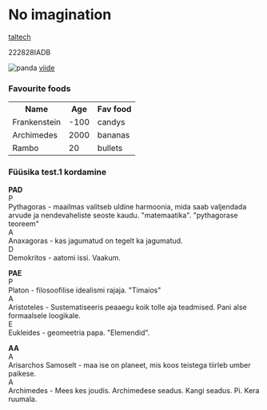 # **No imagination**

<a href="https://taltech.ee/">taltech</a>

222828IADB

 <img src="https://f10.pmo.ee/CP0JHIa02B0zsIIpTy11Hq0QNlw=/fit-in/2560x2560/filters:no_upscale()/nginx/o/2016/09/07/5803141t1hb18a.jpg" alt="panda"> 
<a href="https://f10.pmo.ee/CP0JHIa02B0zsIIpTy11Hq0QNlw=/fit-in/2560x2560/filters:no_upscale()/nginx/o/2016/09/07/5803141t1hb18a.jpg">viide</a>

<h3>Favourite foods</h3>
 <table>
  <tr>
    <th>Name</th>
    <th>Age</th>
    <th>Fav food</th>
  </tr>
  <tr>
    <td>Frankenstein</td>
    <td>-100</td>
    <td>candys</td>
  </tr>
  <tr>
    <td>Archimedes</td>
    <td>2000</td>
    <td>bananas</td>
  </tr>
  <tr>
    <td>Rambo</td>
    <td>20</td>
    <td>bullets</td>
  </tr>
</table> 


<h3>Füüsika test.1 kordamine</h3>
<html>
<body>

<p><b>PAD</b><br>P<br>Pythagoras - maailmas valitseb uldine harmoonia, mida saab valjendada arvude ja nendevaheliste seoste kaudu. "matemaatika".
 "pythagorase teoreem"<br>A<br>Anaxagoras - kas jagumatud on tegelt ka jagumatud.<br>D<br>Demokritos - aatomi issi. Vaakum.<br>
 </p>
<p><b>PAE</b><br>P<br>Platon - filosoofilise idealismi rajaja. "Timaios"<br>A<br>Aristoteles - Sustematiseeris peaaegu koik tolle aja teadmised.
 Pani alse formaalsele loogikale.<br>E<br>Eukleides - geomeetria papa. "Elemendid".</p>
<p><b>AA</b><br>A<br>Arisarchos Samoselt - maa ise on planeet, mis koos teistega tiirleb umber paikese.<br>A<br>Archimedes - Mees kes joudis. Archimedese seadus. Kangi seadus. Pi. Kera ruumala.</p>
</body>
</html>


